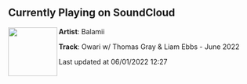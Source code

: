 ## Currently Playing on SoundCloud

[<img align="left" width="100" src="https://i1.sndcdn.com/artworks-8b1nzo8SHnu7kB43-nXkHIQ-t500x500.jpg">](https://soundcloud.com/balamii/owari-w-thomas-gray-liam-ebbs-june-2022)

**Artist**: Balamii 

**Track**: Owari w/ Thomas Gray & Liam Ebbs - June 2022

Last updated at 06/01/2022 12:27
